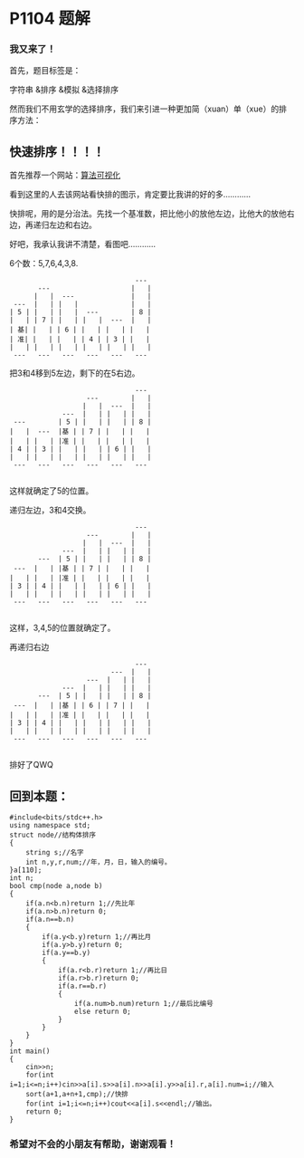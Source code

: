 # P1104 题解

### 我又来了！

首先，题目标签是：

字符串 &排序 &模拟 &选择排序

然而我们不用玄学的选择排序，我们来引进一种更加简（xuan）单（xue）的排序方法：

## 快速排序！！！！

首先推荐一个网站：[算法可视化]( https://visualgo.net/zh)

看到这里的人去该网站看快排的图示，肯定要比我讲的好的多…………

快排呢，用的是分治法。先找一个基准数，把比他小的放他左边，比他大的放他右边，再递归左边和右边。

好吧，我承认我讲不清楚，看图吧…………

6个数：5,7,6,4,3,8.

```
                               --- 
       ---                    |   |
      |   |  ---              |   |
 ---  |   | |   |             |   |
| 5 | |   | |   |  ---        | 8 |  
|   | | 7 | |   | |   |  ---  |   |
| 基| |   | | 6 | |   | |   | |   |
| 准| |   | |   | | 4 | | 3 | |   |
|   | |   | |   | |   | |   | |   |
 ---   ---   ---   ---   ---   --- 
```


把3和4移到5左边，剩下的在5右边。

```
                               --- 
                   ---        |   |
                  |   |  ---  |   |
             ---  |   | |   | |   |
 ---        | 5 | |   | |   | | 8 |  
|   |  ---  |基 | | 7 | |   | |   |
|   | |   | |准 | |   | |   | |   |
| 4 | | 3 | |   | |   | | 6 | |   |
|   | |   | |   | |   | |   | |   |
 ---   ---   ---   ---   ---   --- 
 
```

这样就确定了5的位置。

递归左边，3和4交换。

```
                               --- 
                   ---        |   |
                  |   |  ---  |   |
             ---  |   | |   | |   |
       ---  | 5 | |   | |   | | 8 |  
 ---  |   | |基 | | 7 | |   | |   |
|   | |   | |准 | |   | |   | |   |
| 3 | | 4 | |   | |   | | 6 | |   |
|   | |   | |   | |   | |   | |   |
 ---   ---   ---   ---   ---   --- 
 
```
这样，3,4,5的位置就确定了。

再递归右边

```
                               --- 
                         ---  |   |
                   ---  |   | |   |
             ---  |   | |   | |   |
       ---  | 5 | |   | |   | | 8 |  
 ---  |   | |基 | | 6 | | 7 | |   |
|   | |   | |准 | |   | |   | |   |
| 3 | | 4 | |   | |   | |   | |   |
|   | |   | |   | |   | |   | |   |
 ---   ---   ---   ---   ---   --- 
 
```
 排好了QWQ
 
 
 
##  回到本题：

```
#include<bits/stdc++.h>
using namespace std;
struct node//结构体排序
{
	string s;//名字
	int n,y,r,num;//年，月，日，输入的编号。
}a[110];
int n;
bool cmp(node a,node b)
{
	if(a.n<b.n)return 1;//先比年
	if(a.n>b.n)return 0;
	if(a.n==b.n)
	{
		if(a.y<b.y)return 1;//再比月
		if(a.y>b.y)return 0;
		if(a.y==b.y)
		{
			if(a.r<b.r)return 1;//再比日
			if(a.r>b.r)return 0;
			if(a.r==b.r)
			{
				if(a.num>b.num)return 1;//最后比编号
				else return 0;
			}
		}
	}
}
int main()
{
	cin>>n;
	for(int i=1;i<=n;i++)cin>>a[i].s>>a[i].n>>a[i].y>>a[i].r,a[i].num=i;//输入
	sort(a+1,a+n+1,cmp);//快排
	for(int i=1;i<=n;i++)cout<<a[i].s<<endl;//输出。
	return 0;
}
```



### 希望对不会的小朋友有帮助，谢谢观看！
